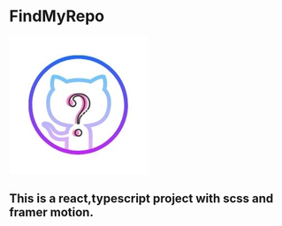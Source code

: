 # FindMyRepo 
![FindMyRepo Logo](/images/Find2.jpg)
## This is a react,typescript project with scss and framer motion.